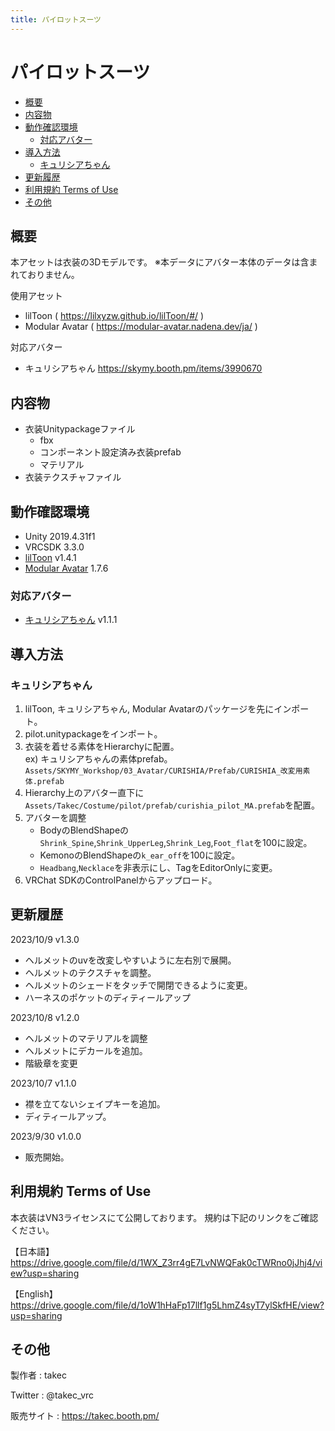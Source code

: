 ```yaml
---
title: パイロットスーツ
---
```


# パイロットスーツ

- [概要](#概要)
- [内容物](#内容物)
- [動作確認環境](#動作確認環境)
  - [対応アバター](#対応アバター)
- [導入方法](#導入方法)
  - [キュリシアちゃん](#キュリシアちゃん)
- [更新履歴](#更新履歴)
- [利用規約 Terms of Use](#利用規約-terms-of-use)
- [その他](#その他)


## 概要
本アセットは衣装の3Dモデルです。
※本データにアバター本体のデータは含まれておりません。

使用アセット
* lilToon ( https://lilxyzw.github.io/lilToon/#/ )
* Modular Avatar ( https://modular-avatar.nadena.dev/ja/ )

対応アバター
<!-- * エルキュナ2ちゃん https://skymy.booth.pm/items/4926689 -->
<!-- * リミリアちゃん https://skymy.booth.pm/items/4365043 -->
* キュリシアちゃん https://skymy.booth.pm/items/3990670
<!-- * ユリスフィアちゃん https://skymy.booth.pm/items/3486694 -->
<!-- * エミスティアちゃん https://skymy.booth.pm/items/2992265 -->

## 内容物
* 衣装Unitypackageファイル
  * fbx
  * コンポーネント設定済み衣装prefab
  * マテリアル
* 衣装テクスチャファイル

## 動作確認環境
* Unity 2019.4.31f1
* VRCSDK 3.3.0
* [lilToon](https://lilxyzw.github.io/lilToon/#/) v1.4.1
* [Modular Avatar](https://modular-avatar.nadena.dev/ja/) 1.7.6

### 対応アバター
<!-- * [エルキュナ2ちゃん](https://skymy.booth.pm/items/4926689) v1.3 -->
<!-- * [リミリアちゃん](https://skymy.booth.pm/items/4365043) v1.0.5 -->
* [キュリシアちゃん](https://skymy.booth.pm/items/3990670) v1.1.1
<!-- * [ユリスフィアちゃん](https://skymy.booth.pm/items/3486694) v1.3.0 -->
<!-- * [エミスティアちゃん](https://skymy.booth.pm/items/2992265) v1.2.4 -->

## 導入方法

<!-- ### エルキュナ2ちゃん
1. lilToon, エルキュナ2ちゃん, Modular Avatarのパッケージを先にインポート。
2. bartender.unitypackageをインポート。
3. 衣装を着せる素体をHierarchyに配置。<br>
   ex) エルキュナ2ちゃんの素体prefab。<br>
   `Assets/SKYMY_Workshop/03_Avatar/ERUQYUNA2/Prefab/ERUQYUNA2_素体Variant.prefab`
4. Hierarchy上のアバター直下に`Assets/Takec/Costume/bartender/prefab/eruqyuna2_bartender_MA.prefab`を配置。
5. アバターを調整
   * Body_torsoのBlendShapesの`Shrink_UpperLeg`,`Shrink_Knee`を100に設定。
   * Body_torsoのBlendShapesの`Foot_flat`を70に設定。
6. VRChat SDKのControlPanelからアップロード。

### リミリアちゃん
1. lilToon, リミリアちゃん, Modular Avatarのパッケージを先にインポート。
2. bartender.unitypackageをインポート。
3. 衣装を着せる素体をHierarchyに配置。<br>
   ex) リミリアちゃんの素体prefab。<br>
   `Assets/SKYMY_Workshop/03_Avatar/LIMILIA/Prefab/LIMILIA_改変用Prefab.prefab`
4. Hierarchy上のアバター直下に`Assets/Takec/Costume/bartender/prefab/limilia_bartender_MA.prefab`を配置。
5. アバターを調整
   * BodyのBlendShapesの`Shrink_UpperLeg`,`Shrink_Knee`を100に設定。
   * BodyのBlendShapesの`Foot_flat`を70に設定。
   * `Boots`,`Tights`を非表示にし、TagをEditorOnlyに変更。
6. VRChat SDKのControlPanelからアップロード。 -->

### キュリシアちゃん
1. lilToon, キュリシアちゃん, Modular Avatarのパッケージを先にインポート。
2. pilot.unitypackageをインポート。
3. 衣装を着せる素体をHierarchyに配置。<br>
   ex) キュリシアちゃんの素体prefab。<br>
   `Assets/SKYMY_Workshop/03_Avatar/CURISHIA/Prefab/CURISHIA_改変用素体.prefab`
4. Hierarchy上のアバター直下に`Assets/Takec/Costume/pilot/prefab/curishia_pilot_MA.prefab`を配置。
5. アバターを調整
   * BodyのBlendShapeの`Shrink_Spine`,`Shrink_UpperLeg`,`Shrink_Leg`,`Foot_flat`を100に設定。
   * KemonoのBlendShapeの`k_ear_off`を100に設定。
   * `Headbang`,`Necklace`を非表示にし、TagをEditorOnlyに変更。
6. VRChat SDKのControlPanelからアップロード。

<!-- ### ユリスフィアちゃん
1. lilToon, ユリスフィアちゃん, Modular Avatarのパッケージを先にインポート。
2. bartender.unitypackageをインポート。
3. 衣装を着せる素体をHierarchyに配置。<br>
   ex) ユリスフィアちゃんの素体prefab。<br>
   `Assets/SKYMY_Workshop/03_Avatar/YRISPHERE/Prefab/PhysBone/YRISPHERE_改変用素体_PhysBone.prefab`
4. Hierarchy上のアバター直下に`Assets/Takec/Costume/bartender/prefab/yrisphere_bartender_MA.prefab`を配置。
5. アバターを調整
   * BodyのBlendShapesの`Foot_Heel`,`Leg_offf`を0に設定。
   * BodyのBlendShapesの`UpperLeg_off`,`knee_off`を100に設定。
   * UnderwearのBlendShapesの`gather_off`を100に設定。
   * `kneehigh`を非表示にし、TagをEditorOnlyに変更。
6. VRChat SDKのControlPanelからアップロード。 -->

<!-- ### エミスティアちゃん
1. lilToon, エミスティアちゃん, Modular Avatarのパッケージを先にインポート。
2. bartender.unitypackageをインポート。
3. 衣装を着せる素体をHierarchyに配置。<br>
   ex) エミスティアちゃんの素体prefab。<br>
   `Assets/SKYMY_Workshop/03_Avatar/EMISTIA/Prefab/EMISTIA_改変用Prefab_PhysBone.prefab`
4. Hierarchy上のアバター直下に`Assets/Takec/Costume/bartender/prefab/emistia_bartender_MA.prefab`を配置。
5. アバターを調整
   * BodyのBlendShapeの`Knee_high`を100に設定。
   * `Kemono`,`Shoes`,`Tights`を非表示にし、TagをEditorOnlyに変更。
6. VRChat SDKのControlPanelからアップロード。 -->

## 更新履歴
2023/10/9 v1.3.0
* ヘルメットのuvを改変しやすいように左右別で展開。
* ヘルメットのテクスチャを調整。
* ヘルメットのシェードをタッチで開閉できるように変更。
* ハーネスのポケットのディティールアップ

2023/10/8 v1.2.0
* ヘルメットのマテリアルを調整
* ヘルメットにデカールを追加。
* 階級章を変更

2023/10/7 v1.1.0
* 襟を立てないシェイプキーを追加。
* ディティールアップ。

2023/9/30 v1.0.0
* 販売開始。

## 利用規約 Terms of Use
本衣装はVN3ライセンスにて公開しております。
規約は下記のリンクをご確認ください。

【日本語】<br>
https://drive.google.com/file/d/1WX_Z3rr4gE7LvNWQFak0cTWRno0jJhj4/view?usp=sharing

【English】<br>
https://drive.google.com/file/d/1oW1hHaFp17llf1g5LhmZ4syT7ylSkfHE/view?usp=sharing

## その他
製作者
: takec

Twitter
: @takec_vrc

販売サイト
: https://takec.booth.pm/
